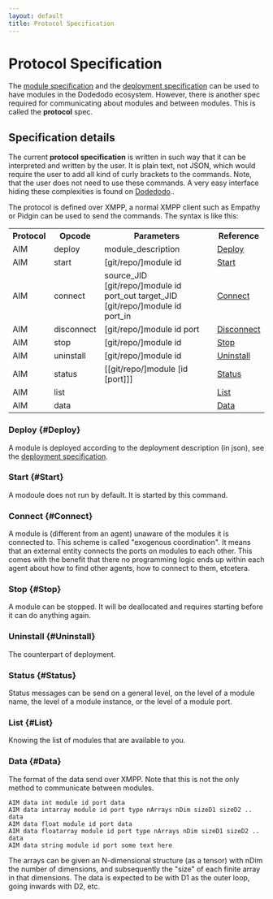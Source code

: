 ```yaml
---
layout: default
title: Protocol Specification
---
```


# Protocol Specification

The [module specification](module_spec.html) and the [deployment specification](deployment_spec.html) can be used to have modules in the Dodedodo ecosystem. However, there is another spec required for communicating about modules and between modules. This is called the  **protocol** spec.

## Specification details

The current **protocol specification** is written in such way that it can be interpreted and written by the user. It is plain text, not JSON, which would require the user to add all kind of curly brackets to the commands. Note, that the user does not need to use these commands. A very easy interface hiding these complexities is found on [Dodedodo](http://www.dodedodo.com)..

The protocol is defined over XMPP, a normal XMPP client such as Empathy or Pidgin can be used to send the commands. The syntax is like this:

<table>
<tr>
    <th>Protocol</th>
    <th>Opcode</th>
    <th>Parameters</th>
    <th>Reference</th>
</tr>
<tr>
    <td>AIM</td>
    <td>deploy</td>
    <td>module_description</td>
    <td><a href="#Deploy">Deploy</a></td>
</tr>
<tr>
    <td>AIM</td>
    <td>start</td>
    <td>[git/repo/]module id</td>
    <td><a href="#Start">Start</a></td>
</tr>
<tr>
    <td>AIM</td>
    <td>connect</td>
    <td>source_JID [git/repo/]module id port_out target_JID [git/repo/]module id port_in</td>
    <td><a href="#Connect">Connect</a></td>
</tr>
<tr>
    <td>AIM</td>
    <td>disconnect</td>
    <td>[git/repo/]module id port</td>
    <td><a href="#Disconnect">Disconnect</a></td>
</tr>
<tr>
    <td>AIM</td>
    <td>stop</td>
    <td>[git/repo/]module id</td>
    <td><a href="#Stop">Stop</a></td>
</tr>
<tr>
    <td>AIM</td>
    <td>uninstall</td>
    <td>[git/repo/]module id</td>
    <td><a href="#Uninstall">Uninstall</a></td>
</tr>
<tr>
    <td>AIM</td>
    <td>status</td>
    <td>[[git/repo/]module [id [port]]]</td>
    <td><a href="#Status">Status</a></td>
</tr>
<tr>
    <td>AIM</td>
    <td>list</td>
    <td></td>
    <td><a href="#List">List</a></td>
</tr>
<tr>
    <td>AIM</td>
    <td>data</td>
    <td></td>
    <td><a href="#Data">Data</a></td>
</tr>
</table>

### Deploy {#Deploy}

A module is deployed according to the deployment description (in json), see the [deployment specification](deployment_spec.html).

### Start {#Start}

A modoule does not run by default. It is started by this command.

### Connect {#Connect}

A module is (different from an agent) unaware of the modules it is connected to. This scheme is called \"exogenous coordination\". It means that an external entity connects the ports on modules to each other. This comes with the benefit that there no programming logic ends up within each agent about how to find other agents, how to connect to them, etcetera.

### Stop {#Stop}

A module can be stopped. It will be deallocated and requires starting before it can do anything again.

### Uninstall {#Uninstall}

The counterpart of deployment.

### Status {#Status}

Status messages can be send on a general level, on the level of a module name, the level of a module instance, or the level of a module port.

### List {#List}

Knowing the list of modules that are available to you.

### Data {#Data}

The format of the data send over XMPP. Note that this is not the only method to communicate between modules. 

    AIM data int module id port data
    AIM data intarray module id port type nArrays nDim sizeD1 sizeD2 .. data
    AIM data float module id port data
    AIM data floatarray module id port type nArrays nDim sizeD1 sizeD2 .. data
    AIM data string module id port some text here

The arrays can be given an N-dimensional structure (as a tensor) with nDim the number of dimensions, and subsequently the \"size\" of each finite array in that dimensions. The data is expected to be with D1 as the outer loop, going inwards with D2, etc.


